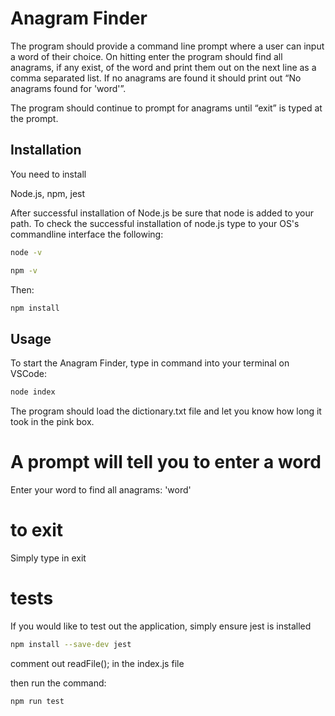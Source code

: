 # Anagram Finder

The program should provide a command line prompt where a user can input a word of their choice. On hitting enter the program should find all anagrams, if any exist, of the word and print them out on the next line as a comma separated list. If no anagrams are found it should print out “No anagrams found for 'word'”.

The program should continue to prompt for anagrams until “exit” is typed at the prompt.

## Installation

You need to install 

Node.js,
npm,
jest

After successful installation of Node.js be sure that node is added to your path. To check the successful installation of node.js type to your OS's commandline interface the following:

```bash
node -v
```
```bash
npm -v
```

Then:
```bash
npm install
```
## Usage

To start the Anagram Finder, type in command into your terminal on VSCode: 

```bash
node index
```

The program should load the dictionary.txt file and let you know how long it took in the pink box.
# A prompt will tell you to enter a word

Enter your word to find all anagrams: 'word'

# to exit
Simply type in exit

# tests

If you would like to test out the application, simply ensure jest is installed

```bash
npm install --save-dev jest
```

comment out readFile(); in the index.js file

then run the command: 
```bash
npm run test
```